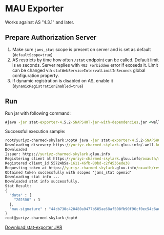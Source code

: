 # MAU Exporter

Works against AS "4.3.1" and later.

## Prepare Authorization Server

1. Make sure `jans_stat` scope is present on server and is set as default (`defaultScope=true`)
2. AS restricts by time how often `/stat` endpoint can be called. Default limit is `60` seconds. Server replies with `403 Forbidden` error if exceeds it.
   Limit can be changed via `statWebServiceIntervalLimitInSeconds` global configuration property. 
3. If dynamic registration is disabled on AS, enable it (`dynamicRegistrationEnabled=true`)

## Run

Run jar with following command:
```cmd
#java -jar stat-exporter-4.5.2-SNAPSHOT-jar-with-dependencies.jar <well known endpoint of AS>
```

Successful execution sample:
```cmd
root@yuriyz-charmed-skylark:/opt# java -jar stat-exporter-4.5.2-SNAPSHOT-jar-with-dependencies.jar https://yuriyz-charmed-skylark.gluu.info/.well-known/openid-configuration
Downloading discovery https://yuriyz-charmed-skylark.gluu.info/.well-known/openid-configuration
Downloaded
Issuer: https://yuriyz-charmed-skylark.gluu.info
Registering client at https://yuriyz-charmed-skylark.gluu.info/oxauth/restv1/register
Registered client_id 55724b5a-1611-46fb-80bd-c2f4536ede38
Requesting token at https://yuriyz-charmed-skylark.gluu.info/oxauth/restv1/token with client_id: 55724b5a-1611-46fb-80bd-c2f4536ede38
Obtained token successfully with scopes 'jans_stat openid'
Downloading stat info ...
Downloaded stat info successfully.
Stat Result:
{
  "data" : {
    "202306" : 1
  },
  "mau-signature" : "44cb730c420480a0477b505ae68af508fb90f96cf0ec54c6ad16949dd427f13a"
}
root@yuriyz-charmed-skylark:/opt#
```

[Download stat-exporter JAR](https://jenkins.gluu.org/maven/org/gluu/stat-exporter/4.5.2-SNAPSHOT/stat-exporter-4.5.2-SNAPSHOT-jar-with-dependencies.jar)
